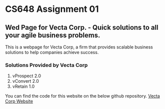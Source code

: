 # CS648 Assignment 01

## Wed Page for Vecta Corp. -  Quick solutions to all your agile business problems.

This is a webpage for Vecta Corp, a firm that provides scalable business solutions to help companies achieve success.

### Solutions Provided by Vecta Corp
1. vProspect 2.0
2. vConvert 2.0
3. vRetain 1.0


You can find the code for this website on the below github repository.
[Vecta Corp Website](https://github.com/abdulnine7/CS648-Assignment-1)